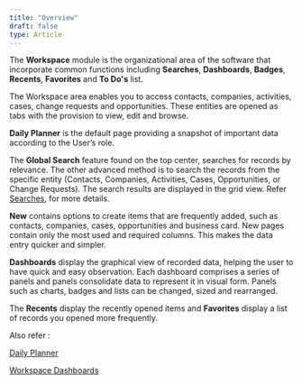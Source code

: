 ```yaml
---
title: "Overview"
draft: false
type: Article
---
```



The **Workspace** module is the organizational area of the software that incorporate common functions including **Searches**, **Dashboards**, **Badges**, **Recents**, **Favorites** and **To Do's** list.

The Workspace area enables you to access contacts, companies, activities, cases, change requests and opportunities. These entities are opened as tabs with the provision to view, edit and browse.

**Daily Planner** is the default page providing a snapshot of important data according to the User’s role.

The **Global Search** feature found on the top center, searches for records by relevance. The other advanced method is to search the records from the specific entity (Contacts, Companies, Activities, Cases, Opportunities, or Change Requests).  The search results are displayed in the grid view. Refer [Searches](../contents.md), for more details.

**New** contains options to create items that are frequently added, such as contacts, companies, cases, opportunities and business card. New pages contain only the most used and required columns. This makes the data entry quicker and simpler.

**Dashboards** display the graphical view of recorded data, helping the user to have quick and easy observation. Each dashboard comprises a series of panels and panels consolidate data to represent it in visual form. Panels such as charts, badges and lists can be changed, sized and rearranged. 

The **Recents** display the recently opened items and **Favorites** display a list of records you opened more frequently. 

Also refer :

[Daily Planner](..//Workspace/Daily-Planner.md)

[Workspace Dashboards](..//Workspace/Workspace-Dashboards/contents.md)

